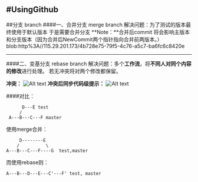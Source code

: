 #UsingGithub
----
##分支 branch
####一、合并分支 merge branch
解决问题：为了测试的版本最终使用于默认版本
于是需要合并分支 
**Note：**合并后commit 将会影响主版本和分支版本（因为合并后NewCommit两个指针指向合并前两版本。）
blob:http%3A//115.29.201.173/4b728e75-79f5-4c76-a5c7-ba6fc6c8420e


----
####二、变基分支 rebase branch
解决问题：多个**工作流**，将**不同人对同个内容的修改**进行处理。
若无冲突将对两个修改都保留。

 
**冲突：**
![Alt text](./1458196635647.png)
**冲突后同步代码级提示：**
![Alt text](./1458196695064.png)

####对比：

	      D---E test  
	     /  
     A---B---C---F master     
使用merge合并：

	     D--------E  
	    /          \  
	A---B---C---F----G  test,master 
而使用rebase则：

	A---B---D---E---C'---F' test, master
